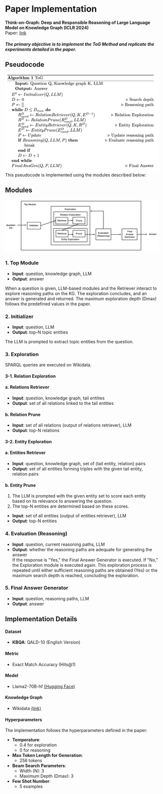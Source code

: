# Paper Implementation
**Think-on-Graph: Deep and Responsible Reasoning of Large Language Model on Knowledge Graph (ICLR 2024)**  
Paper: [link](https://arxiv.org/pdf/2307.07697)  
##### The primary objective is to implement the ToG Method and replicate the experiments detailed in the paper.

## Pseudocode
<img src="pseudocode-tog.png" alt="My Pseudocode for Implementation" width="600">
This pseudocode is implemented using the modules described below:

## Modules
<img src="ToG-Module.jpg" alt="My Module Design for Implementation" width="800">

### 1. Top Module
- **Input**: question, knowledge graph, LLM  
- **Output**: answer  

When a question is given, LLM-based modules and the Retriever interact to explore reasoning paths on the KG. The exploration concludes, and an answer is generated and returned. The maximum exploration depth (Dmax) follows the predefined values in the paper.

### 2. Initializer
- **Input**: question, LLM  
- **Output**: top-N topic entities  

The LLM is prompted to extract topic entities from the question.

### 3. Exploration
SPARQL queries are executed on Wikidata.

#### 3-1. Relation Exploration

#### a. Relations Retriever
- **Input**: question, knowledge graph, tail entities  
- **Output**: set of all relations linked to the tail entities  

#### b. Relation Prune
- **Input**: set of all relations (output of relations retriever), LLM  
- **Output**: top-N relations  

#### 3-2. Entity Exploration

#### a. Entities Retriever
- **Input**: question, knowledge graph, set of (tail entity, relation) pairs  
- **Output**: set of all entities forming triples with the given tail entity, relation pairs  

#### b. Entity Prune
1. The LLM is prompted with the given entity set to score each entity based on its relevance to answering the question.
2. The top-N entities are determined based on these scores.
- **Input**: set of all entities (output of entities retriever), LLM  
- **Output**: top-N entities  

### 4. Evaluation (Reasoning)
- **Input**: question, current reasoning paths, LLM  
- **Output**: whether the reasoning paths are adequate for generating the answer  
If the response is "Yes," the Final Answer Generator is executed. If "No," the Exploration module is executed again. This exploration process is repeated until either sufficient reasoning paths are obtained (Yes) or the maximum search depth is reached, concluding the exploration.


### 5. Final Answer Generator
- **Input**: question, reasoning paths, LLM  
- **Output**: answer  


## Implementation Details
#### Dataset
- **KBQA**: QALD-10 (English Version)
#### Metric
- Exact Match Accuracy (Hits@1)
#### Model
- Llama2-70B-hf [(Hugging Face)](https://huggingface.co/meta-llama/Llama-2-70b-hf)
#### Knowledge Graph
- Wikidata [(link)](https://www.wikidata.org/wiki/Wikidata:REST_API)
#### Hyperparameters
The implementation follows the hyperparameters defined in the paper:
- **Temperature**:
  - 0.4 for exploration
  - 0 for reasoning
- **Max Token Length for Generation**:
  - 256 tokens
- **Beam Search Parameters**:
  - Width (N): 3
  - Maximum Depth (Dmax): 3
- **Few Shot Number**:
  - 5 examples
